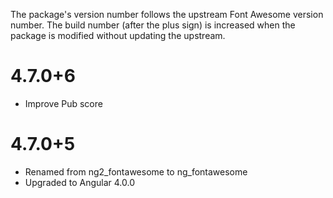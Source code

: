 The package's version number follows the upstream Font Awesome version number.
The build number (after the plus sign) is increased when the package is modified
without updating the upstream.

4.7.0+6
=======

- Improve Pub score

4.7.0+5
=======

- Renamed from ng2_fontawesome to ng_fontawesome
- Upgraded to Angular 4.0.0

